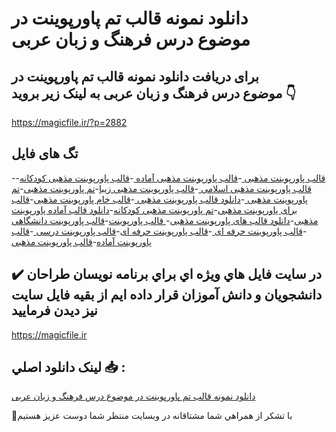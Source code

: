 # دانلود نمونه قالب تم پاورپوینت در موضوع درس فرهنگ و زبان عربی

## برای دریافت دانلود نمونه قالب تم پاورپوینت در موضوع درس فرهنگ و زبان عربی به لینک زیر بروید 👇

https://magicfile.ir/?p=2882

## تگ های فایل

-[قالب پاورپوینت مذهبی ](https://magicfile.ir/product/%d9%86%d9%85%d9%88%d9%86%d9%87-%d9%82%d8%a7%d9%84%d8%a8-%d8%aa%d9%85-%d9%be%d8%a7%d9%88%d8%b1%d9%be%d9%88%db%8c%d9%86%d8%aa-%d8%af%d8%b1-%d9%85%d9%88%d8%b6%d9%88%d8%b9%d8%af%d8%b1%d8%b3-%d9%81%d8%b1%d9%87%d9%86%da%af-%d9%88-%d8%b2%d8%a8%d8%a7%d9%86-%d8%b9%d8%b1%d8%a8%db%8c/)-[قالب پاورپوینت مذهبی آماده ](https://magicfile.ir/product/%d9%86%d9%85%d9%88%d9%86%d9%87-%d9%82%d8%a7%d9%84%d8%a8-%d8%aa%d9%85-%d9%be%d8%a7%d9%88%d8%b1%d9%be%d9%88%db%8c%d9%86%d8%aa-%d8%af%d8%b1-%d9%85%d9%88%d8%b6%d9%88%d8%b9%d8%af%d8%b1%d8%b3-%d9%81%d8%b1%d9%87%d9%86%da%af-%d9%88-%d8%b2%d8%a8%d8%a7%d9%86-%d8%b9%d8%b1%d8%a8%db%8c/)-[قالب پاورپوینت مذهبی کودکانه](https://magicfile.ir/product/%d9%86%d9%85%d9%88%d9%86%d9%87-%d9%82%d8%a7%d9%84%d8%a8-%d8%aa%d9%85-%d9%be%d8%a7%d9%88%d8%b1%d9%be%d9%88%db%8c%d9%86%d8%aa-%d8%af%d8%b1-%d9%85%d9%88%d8%b6%d9%88%d8%b9%d8%af%d8%b1%d8%b3-%d9%81%d8%b1%d9%87%d9%86%da%af-%d9%88-%d8%b2%d8%a8%d8%a7%d9%86-%d8%b9%d8%b1%d8%a8%db%8c/)-[قالب پاورپوینت مذهبی اسلامی ](https://magicfile.ir/product/%d9%86%d9%85%d9%88%d9%86%d9%87-%d9%82%d8%a7%d9%84%d8%a8-%d8%aa%d9%85-%d9%be%d8%a7%d9%88%d8%b1%d9%be%d9%88%db%8c%d9%86%d8%aa-%d8%af%d8%b1-%d9%85%d9%88%d8%b6%d9%88%d8%b9%d8%af%d8%b1%d8%b3-%d9%81%d8%b1%d9%87%d9%86%da%af-%d9%88-%d8%b2%d8%a8%d8%a7%d9%86-%d8%b9%d8%b1%d8%a8%db%8c/)-[قالب پاورپوینت مذهبی زیبا](https://magicfile.ir/product/%d9%86%d9%85%d9%88%d9%86%d9%87-%d9%82%d8%a7%d9%84%d8%a8-%d8%aa%d9%85-%d9%be%d8%a7%d9%88%d8%b1%d9%be%d9%88%db%8c%d9%86%d8%aa-%d8%af%d8%b1-%d9%85%d9%88%d8%b6%d9%88%d8%b9%d8%af%d8%b1%d8%b3-%d9%81%d8%b1%d9%87%d9%86%da%af-%d9%88-%d8%b2%d8%a8%d8%a7%d9%86-%d8%b9%d8%b1%d8%a8%db%8c/)-[تم پاورپوینت مذهبی](https://magicfile.ir/product/%d9%86%d9%85%d9%88%d9%86%d9%87-%d9%82%d8%a7%d9%84%d8%a8-%d8%aa%d9%85-%d9%be%d8%a7%d9%88%d8%b1%d9%be%d9%88%db%8c%d9%86%d8%aa-%d8%af%d8%b1-%d9%85%d9%88%d8%b6%d9%88%d8%b9%d8%af%d8%b1%d8%b3-%d9%81%d8%b1%d9%87%d9%86%da%af-%d9%88-%d8%b2%d8%a8%d8%a7%d9%86-%d8%b9%d8%b1%d8%a8%db%8c/)-[تم پاورپوینت مذهبی ](https://magicfile.ir/product/%d9%86%d9%85%d9%88%d9%86%d9%87-%d9%82%d8%a7%d9%84%d8%a8-%d8%aa%d9%85-%d9%be%d8%a7%d9%88%d8%b1%d9%be%d9%88%db%8c%d9%86%d8%aa-%d8%af%d8%b1-%d9%85%d9%88%d8%b6%d9%88%d8%b9%d8%af%d8%b1%d8%b3-%d9%81%d8%b1%d9%87%d9%86%da%af-%d9%88-%d8%b2%d8%a8%d8%a7%d9%86-%d8%b9%d8%b1%d8%a8%db%8c/)-[دانلود قالب پاورپوینت مذهبی ](https://magicfile.ir/product/%d9%86%d9%85%d9%88%d9%86%d9%87-%d9%82%d8%a7%d9%84%d8%a8-%d8%aa%d9%85-%d9%be%d8%a7%d9%88%d8%b1%d9%be%d9%88%db%8c%d9%86%d8%aa-%d8%af%d8%b1-%d9%85%d9%88%d8%b6%d9%88%d8%b9%d8%af%d8%b1%d8%b3-%d9%81%d8%b1%d9%87%d9%86%da%af-%d9%88-%d8%b2%d8%a8%d8%a7%d9%86-%d8%b9%d8%b1%d8%a8%db%8c/)-[قالب خام پاورپوینت مذهبی](https://magicfile.ir/product/%d9%86%d9%85%d9%88%d9%86%d9%87-%d9%82%d8%a7%d9%84%d8%a8-%d8%aa%d9%85-%d9%be%d8%a7%d9%88%d8%b1%d9%be%d9%88%db%8c%d9%86%d8%aa-%d8%af%d8%b1-%d9%85%d9%88%d8%b6%d9%88%d8%b9%d8%af%d8%b1%d8%b3-%d9%81%d8%b1%d9%87%d9%86%da%af-%d9%88-%d8%b2%d8%a8%d8%a7%d9%86-%d8%b9%d8%b1%d8%a8%db%8c/)-[قالب برای پاورپوینت مذهبی](https://magicfile.ir/product/%d9%86%d9%85%d9%88%d9%86%d9%87-%d9%82%d8%a7%d9%84%d8%a8-%d8%aa%d9%85-%d9%be%d8%a7%d9%88%d8%b1%d9%be%d9%88%db%8c%d9%86%d8%aa-%d8%af%d8%b1-%d9%85%d9%88%d8%b6%d9%88%d8%b9%d8%af%d8%b1%d8%b3-%d9%81%d8%b1%d9%87%d9%86%da%af-%d9%88-%d8%b2%d8%a8%d8%a7%d9%86-%d8%b9%d8%b1%d8%a8%db%8c/)-[تم پاورپوینت مذهبی کودکانه](https://magicfile.ir/product/%d9%86%d9%85%d9%88%d9%86%d9%87-%d9%82%d8%a7%d9%84%d8%a8-%d8%aa%d9%85-%d9%be%d8%a7%d9%88%d8%b1%d9%be%d9%88%db%8c%d9%86%d8%aa-%d8%af%d8%b1-%d9%85%d9%88%d8%b6%d9%88%d8%b9%d8%af%d8%b1%d8%b3-%d9%81%d8%b1%d9%87%d9%86%da%af-%d9%88-%d8%b2%d8%a8%d8%a7%d9%86-%d8%b9%d8%b1%d8%a8%db%8c/)-[دانلود قالب آماده پاورپوینت مذهبی](https://magicfile.ir/product/%d9%86%d9%85%d9%88%d9%86%d9%87-%d9%82%d8%a7%d9%84%d8%a8-%d8%aa%d9%85-%d9%be%d8%a7%d9%88%d8%b1%d9%be%d9%88%db%8c%d9%86%d8%aa-%d8%af%d8%b1-%d9%85%d9%88%d8%b6%d9%88%d8%b9%d8%af%d8%b1%d8%b3-%d9%81%d8%b1%d9%87%d9%86%da%af-%d9%88-%d8%b2%d8%a8%d8%a7%d9%86-%d8%b9%d8%b1%d8%a8%db%8c/)-[دانلود قالب های پاورپوینت مذهبی](https://magicfile.ir/product/%d9%86%d9%85%d9%88%d9%86%d9%87-%d9%82%d8%a7%d9%84%d8%a8-%d8%aa%d9%85-%d9%be%d8%a7%d9%88%d8%b1%d9%be%d9%88%db%8c%d9%86%d8%aa-%d8%af%d8%b1-%d9%85%d9%88%d8%b6%d9%88%d8%b9%d8%af%d8%b1%d8%b3-%d9%81%d8%b1%d9%87%d9%86%da%af-%d9%88-%d8%b2%d8%a8%d8%a7%d9%86-%d8%b9%d8%b1%d8%a8%db%8c/)-[ قالب پاورپوینت](https://magicfile.ir/product/%d9%86%d9%85%d9%88%d9%86%d9%87-%d9%82%d8%a7%d9%84%d8%a8-%d8%aa%d9%85-%d9%be%d8%a7%d9%88%d8%b1%d9%be%d9%88%db%8c%d9%86%d8%aa-%d8%af%d8%b1-%d9%85%d9%88%d8%b6%d9%88%d8%b9%d8%af%d8%b1%d8%b3-%d9%81%d8%b1%d9%87%d9%86%da%af-%d9%88-%d8%b2%d8%a8%d8%a7%d9%86-%d8%b9%d8%b1%d8%a8%db%8c/)-[قالب پاورپوینت دانشگاهی ](https://magicfile.ir/product/%d9%86%d9%85%d9%88%d9%86%d9%87-%d9%82%d8%a7%d9%84%d8%a8-%d8%aa%d9%85-%d9%be%d8%a7%d9%88%d8%b1%d9%be%d9%88%db%8c%d9%86%d8%aa-%d8%af%d8%b1-%d9%85%d9%88%d8%b6%d9%88%d8%b9%d8%af%d8%b1%d8%b3-%d9%81%d8%b1%d9%87%d9%86%da%af-%d9%88-%d8%b2%d8%a8%d8%a7%d9%86-%d8%b9%d8%b1%d8%a8%db%8c/)-[قالب پاورپوینت حرفه ای ](https://magicfile.ir/product/%d9%86%d9%85%d9%88%d9%86%d9%87-%d9%82%d8%a7%d9%84%d8%a8-%d8%aa%d9%85-%d9%be%d8%a7%d9%88%d8%b1%d9%be%d9%88%db%8c%d9%86%d8%aa-%d8%af%d8%b1-%d9%85%d9%88%d8%b6%d9%88%d8%b9%d8%af%d8%b1%d8%b3-%d9%81%d8%b1%d9%87%d9%86%da%af-%d9%88-%d8%b2%d8%a8%d8%a7%d9%86-%d8%b9%d8%b1%d8%a8%db%8c/)-[قالب پاورپوینت حرفه ای](https://magicfile.ir/product/%d9%86%d9%85%d9%88%d9%86%d9%87-%d9%82%d8%a7%d9%84%d8%a8-%d8%aa%d9%85-%d9%be%d8%a7%d9%88%d8%b1%d9%be%d9%88%db%8c%d9%86%d8%aa-%d8%af%d8%b1-%d9%85%d9%88%d8%b6%d9%88%d8%b9%d8%af%d8%b1%d8%b3-%d9%81%d8%b1%d9%87%d9%86%da%af-%d9%88-%d8%b2%d8%a8%d8%a7%d9%86-%d8%b9%d8%b1%d8%a8%db%8c/)-[قالب پاورپوینت درسی ](https://magicfile.ir/product/%d9%86%d9%85%d9%88%d9%86%d9%87-%d9%82%d8%a7%d9%84%d8%a8-%d8%aa%d9%85-%d9%be%d8%a7%d9%88%d8%b1%d9%be%d9%88%db%8c%d9%86%d8%aa-%d8%af%d8%b1-%d9%85%d9%88%d8%b6%d9%88%d8%b9%d8%af%d8%b1%d8%b3-%d9%81%d8%b1%d9%87%d9%86%da%af-%d9%88-%d8%b2%d8%a8%d8%a7%d9%86-%d8%b9%d8%b1%d8%a8%db%8c/)-[قالب پاورپوینت آماده](https://magicfile.ir/product/%d9%86%d9%85%d9%88%d9%86%d9%87-%d9%82%d8%a7%d9%84%d8%a8-%d8%aa%d9%85-%d9%be%d8%a7%d9%88%d8%b1%d9%be%d9%88%db%8c%d9%86%d8%aa-%d8%af%d8%b1-%d9%85%d9%88%d8%b6%d9%88%d8%b9%d8%af%d8%b1%d8%b3-%d9%81%d8%b1%d9%87%d9%86%da%af-%d9%88-%d8%b2%d8%a8%d8%a7%d9%86-%d8%b9%d8%b1%d8%a8%db%8c/)-[قالب پاورپوینت مذهبی](https://magicfile.ir/product/%d9%86%d9%85%d9%88%d9%86%d9%87-%d9%82%d8%a7%d9%84%d8%a8-%d8%aa%d9%85-%d9%be%d8%a7%d9%88%d8%b1%d9%be%d9%88%db%8c%d9%86%d8%aa-%d8%af%d8%b1-%d9%85%d9%88%d8%b6%d9%88%d8%b9%d8%af%d8%b1%d8%b3-%d9%81%d8%b1%d9%87%d9%86%da%af-%d9%88-%d8%b2%d8%a8%d8%a7%d9%86-%d8%b9%d8%b1%d8%a8%db%8c/)

## ✔️ در سايت فايل هاي ويژه اي براي برنامه نويسان طراحان دانشجويان و دانش آموزان قرار داده ايم از بقيه فايل سايت نيز ديدن فرماييد

https://magicfile.ir


## لينک دانلود اصلي 📥 :

[دانلود نمونه قالب تم پاورپوینت در موضوع درس فرهنگ و زبان عربی](https://magicfile.ir/product/%d9%86%d9%85%d9%88%d9%86%d9%87-%d9%82%d8%a7%d9%84%d8%a8-%d8%aa%d9%85-%d9%be%d8%a7%d9%88%d8%b1%d9%be%d9%88%db%8c%d9%86%d8%aa-%d8%af%d8%b1-%d9%85%d9%88%d8%b6%d9%88%d8%b9%d8%af%d8%b1%d8%b3-%d9%81%d8%b1%d9%87%d9%86%da%af-%d9%88-%d8%b2%d8%a8%d8%a7%d9%86-%d8%b9%d8%b1%d8%a8%db%8c/) 


🙏با تشکر از همراهي شما مشتاقانه در وبسایت منتظر شما دوست عزیز هستیم

